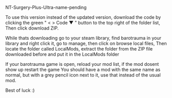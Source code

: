 NT-Surgery-Plus-Ultra-name-pending

To use this version instead of the updated version, download the code by clicking the green " < > Code ▼ " button to the top right of the folder list,
Then click download ZIP.

While thats downloading go to your steam library, find barotrauma in your library and right click it, go to manage, then click on browse local files,
Then locate the folder called LocalMods, extract the folder from the ZIP file downloaded before and put it in the LocalMods folder

If your barotrauma game is open, reload your mod list, if the mod dosent show up restart the game
You should have a mod with the same name as normal, but with a grey pencil icon next to it, use that instead of the usual mod.

Best of luck :)
